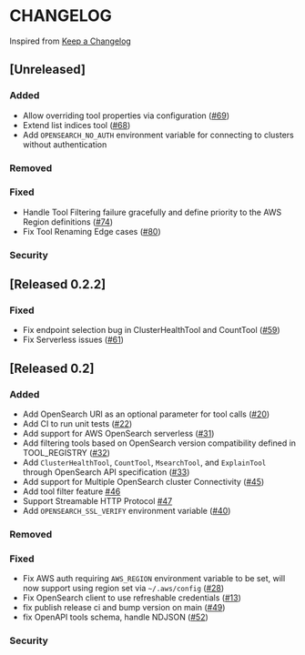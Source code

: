 # CHANGELOG

Inspired from [Keep a Changelog](https://keepachangelog.com/en/1.0.0/)

## [Unreleased]

### Added
- Allow overriding tool properties via configuration ([#69](https://github.com/opensearch-project/opensearch-mcp-server-py/pull/69))
- Extend list indices tool ([#68](https://github.com/opensearch-project/opensearch-mcp-server-py/pull/68))
- Add `OPENSEARCH_NO_AUTH` environment variable for connecting to clusters without authentication

### Removed

### Fixed
- Handle Tool Filtering failure gracefully and define priority to the AWS Region definitions ([#74](https://github.com/opensearch-project/opensearch-mcp-server-py/pull/74))
- Fix Tool Renaming Edge cases ([#80](https://github.com/opensearch-project/opensearch-mcp-server-py/pull/80))

### Security

## [Released 0.2.2]
### Fixed
- Fix endpoint selection bug in ClusterHealthTool and CountTool ([#59](https://github.com/opensearch-project/opensearch-mcp-server-py/pull/59))
- Fix Serverless issues ([#61](https://github.com/opensearch-project/opensearch-mcp-server-py/pull/61))

## [Released 0.2]
### Added
- Add OpenSearch URl as an optional parameter for tool calls ([#20](https://github.com/opensearch-project/opensearch-mcp-server-py/pull/20))
- Add CI to run unit tests ([#22](https://github.com/opensearch-project/opensearch-mcp-server-py/pull/22))
- Add support for AWS OpenSearch serverless ([#31](https://github.com/opensearch-project/opensearch-mcp-server-py/pull/31))
- Add filtering tools based on OpenSearch version compatibility defined in TOOL_REGISTRY ([#32](https://github.com/opensearch-project/opensearch-mcp-server-py/pull/32))
- Add `ClusterHealthTool`, `CountTool`,  `MsearchTool`, and `ExplainTool` through OpenSearch API specification ([#33](https://github.com/opensearch-project/opensearch-mcp-server-py/pull/33))
- Add support for Multiple OpenSearch cluster Connectivity ([#45](https://github.com/opensearch-project/opensearch-mcp-server-py/pull/45))
- Add tool filter feature [#46](https://github.com/opensearch-project/opensearch-mcp-server-py/pull/46)
- Support Streamable HTTP Protocol [#47](https://github.com/opensearch-project/opensearch-mcp-server-py/pull/47)
- Add `OPENSEARCH_SSL_VERIFY` environment variable ([#40](https://github.com/opensearch-project/opensearch-mcp-server-py/pull/40))
### Removed

### Fixed
- Fix AWS auth requiring `AWS_REGION` environment variable to be set, will now support using region set via `~/.aws/config` ([#28](https://github.com/opensearch-project/opensearch-mcp-server-py/pull/28))
- Fix OpenSearch client to use refreshable credentials ([#13](https://github.com/opensearch-project/opensearch-mcp-server-py/pull/13))
- fix publish release ci and bump version on main ([#49](https://github.com/opensearch-project/opensearch-mcp-server-py/pull/49))
- fix OpenAPI tools schema, handle NDJSON ([#52](https://github.com/opensearch-project/opensearch-mcp-server-py/pull/52))
### Security
